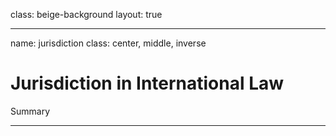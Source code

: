 class: beige-background
layout: true

---

name: jurisdiction
class: center, middle, inverse

# Jurisdiction in International Law
Summary

---